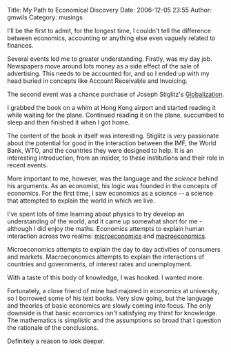 Title: My Path to Economical Discovery
Date: 2006-12-05 23:55
Author: gmwils
Category: musings

I'll be the first to admit, for the longest time, I couldn't tell the
difference between economics, accounting or anything else even vaguely
related to finances.

Several events led me to greater understanding. Firstly, was my day job.
Newspapers move around lots money as a side effect of the sale of
advertising. This needs to be accounted for, and so I ended up with my
head buried in concepts like Account Receivable and Invoicing.

The second event was a chance purchase of Joseph Stiglitz's
[Globalization][].

I grabbed the book on a whim at Hong Kong airport and started reading it
while waiting for the plane. Continued reading it on the plane,
succumbed to sleep and then finished it when I got home.

The content of the book in itself was interesting. Stiglitz is very
passionate about the potential for good in the interaction between the
IMF, the World Bank, WTO, and the countries they were designed to help.
It is an interesting introduction, from an insider, to these
institutions and their role in recent events.

More important to me, however, was the language and the *science* behind
his arguments. As an economist, his logic was founded in the concepts of
economics. For the first time, I saw economics as a science -- a science
that attempted to explain the world in which we live.

I've spent lots of time learning about physics to try develop an
understanding of the world, and it came up somewhat short for me -
although I did enjoy the maths. Economics attempts to explain human
interaction across two realms: [microeconomics][] and
[macroeconomics][].

Microeconomics attempts to explain the day to day activities of
consumers and markets. Macroeconomics attempts to explain the
interactions of countries and governments, of interest rates and
unemployment.

With a taste of this body of knowledge, I was hooked. I wanted more.

Fortunately, a close friend of mine had majored in economics at
university, so I borrowed some of his text books. Very slow going, but
the language and theories of basic economics are slowly coming into
focus. The only downside is that basic economics isn't satisfying my
thirst for knowledge. The mathematics is simplistic and the assumptions
so broad that I question the rationale of the conclusions.

Definitely a reason to look deeper.

  [Globalization]: http://www.amazon.com/exec/obidos/asin/0393324397/ref=nosim/pseudofish-20
  [microeconomics]: http://en.wikipedia.org/wiki/Microeconomics
  [macroeconomics]: http://en.wikipedia.org/wiki/Macroeconomics

